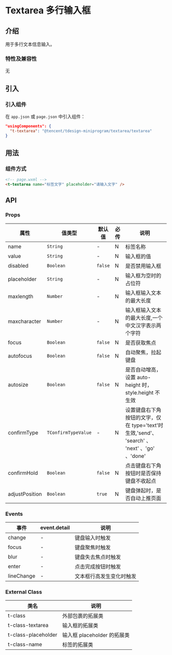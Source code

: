 # Textarea 多行输入框

## 介绍

用于多行文本信息输入。

### 特性及兼容性

无

## 引入

### 引入组件

在 `app.json` 或 `page.json` 中引入组件：

```json
"usingComponents": {
  "t-textarea": "@tencent/tdesign-miniprogram/textarea/textarea"
}
```

## 用法

### 组件方式

```html
<!-- page.wxml -->
<t-textarea name="标签文字" placeholder="请输入文字" />
```

## API

### Props

| 属性           | 值类型              | 默认值  | 必传 | 说明                                                                                         |
| -------------- | ------------------- | ------- | ---- | -------------------------------------------------------------------------------------------- |
| name           | `String`            | -       | N    | 标签名称                                                                                     |
| value          | `String`            | -       | N    | 输入框的值                                                                                   |
| disabled       | `Boolean`           | `false` | N    | 是否禁用输入框                                                                               |
| placeholder    | `String`            | -       | N    | 输入框为空时的占位符                                                                         |
| maxlength      | `Number`            | -       | N    | 输入框输入文本的最大长度                                                                     |
| maxcharacter   | `Number`            | -       | N    | 输入框输入文本的最大长度,一个中文汉字表示两个字符                                            |
| focus          | `Boolean`           | `false` | N    | 是否获取焦点                                                                                 |
| autofocus      | `Boolean`           | `false` | N    | 自动聚焦，拉起键盘                                                                           |
| autosize       | `Boolean`           | `false` | N    | 是否自动增高，设置 auto-height 时，style.height 不生效                                       |
| confirmType    | `TConfirmTypeValue` | -       | N    | 设置键盘右下角按钮的文字，仅在 type='text'时生效,'send'、 'search' 、 'next' 、'go' 、'done' |
| confirmHold    | `Boolean`           | `false` | N    | 点击键盘右下角按钮时是否保持键盘不收起点                                                     |
| adjustPosition | `Boolean`           | `true`  | N    | 键盘弹起时，是否自动上推页面                                                                 |

### Events

| 事件       | event.detail | 说明                     |
| ---------- | ------------ | ------------------------ |
| change     | -            | 键盘输入时触发           |
| focus      | -            | 键盘聚焦时触发           |
| blur       | -            | 键盘失去焦点时触发       |
| enter      | -            | 点击完成按钮时触发       |
| lineChange | -            | 文本框行高发生变化时触发 |

### External Class

| 类名                | 说明                        |
| ------------------- | --------------------------- |
| t-class             | 外部包裹的拓展类            |
| t-class-textarea    | 输入框的拓展类              |
| t-class-placeholder | 输入框 placeholder 的拓展类 |
| t-class-name        | 标签的拓展类                |
